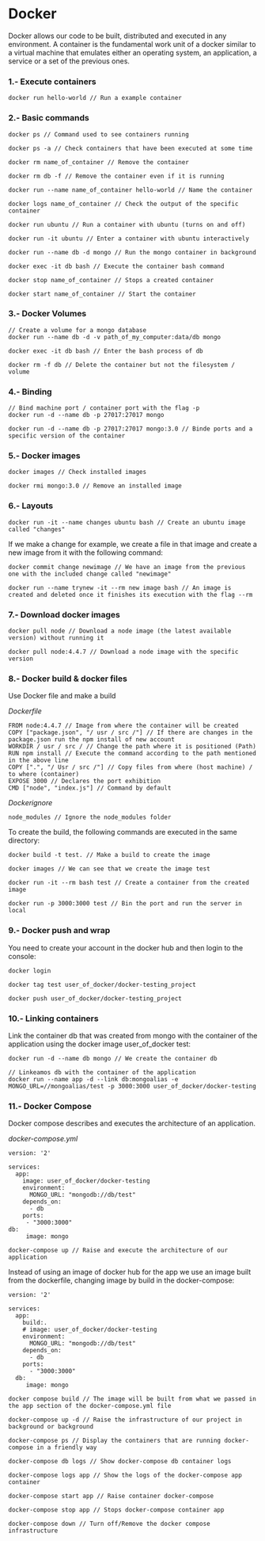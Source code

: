# Docker


Docker allows our code to be built, distributed and executed in any environment. A container is the fundamental work unit of a docker similar to a virtual machine that emulates either an operating system, an application, a service or a set of the previous ones.

### 1.- Execute containers

```
docker run hello-world // Run a example container
```

### 2.- Basic commands

```
docker ps // Command used to see containers running
```

```
docker ps -a // Check containers that have been executed at some time
```

```
docker rm name_of_container // Remove the container
```

```
docker rm db -f // Remove the container even if it is running
```

```
docker run --name name_of_container hello-world // Name the container
```

```
docker logs name_of_container // Check the output of the specific container
```

```
docker run ubuntu // Run a container with ubuntu (turns on and off)
```

```
docker run -it ubuntu // Enter a container with ubuntu interactively
```

```
docker run --name db -d mongo // Run the mongo container in background
```

```
docker exec -it db bash // Execute the container bash command
```

```
docker stop name_of_container // Stops a created container
```

```
docker start name_of_container // Start the container
```

### 3.- Docker Volumes

```
// Create a volume for a mongo database
docker run --name db -d -v path_of_my_computer:data/db mongo
```

```
docker exec -it db bash // Enter the bash process of db
```

```
docker rm -f db // Delete the container but not the filesystem / volume
```
### 4.- Binding

```
// Bind machine port / container port with the flag -p
docker run -d --name db -p 27017:27017 mongo
```

```
docker run -d --name db -p 27017:27017 mongo:3.0 // Binde ports and a specific version of the container
```

### 5.- Docker images

```
docker images // Check installed images
```

```
docker rmi mongo:3.0 // Remove an installed image
```

### 6.- Layouts

```
docker run -it --name changes ubuntu bash // Create an ubuntu image called "changes"
```

If we make a change for example, we create a file in that image and create a new image from it with the following command:

```
docker commit change newimage // We have an image from the previous one with the included change called "newimage"
```

```
docker run --name trynew -it --rm new image bash // An image is created and deleted once it finishes its execution with the flag --rm
```

### 7.- Download docker images

```
docker pull node // Download a node image (the latest available version) without running it
```

```
docker pull node:4.4.7 // Download a node image with the specific version
```

### 8.- Docker build & docker files

Use Docker file and make a build

*Dockerfile*

```
FROM node:4.4.7 // Image from where the container will be created
COPY ["package.json", "/ usr / src /"] // If there are changes in the package.json run the npm install of new account
WORKDIR / usr / src / // Change the path where it is positioned (Path)
RUN npm install // Execute the command according to the path mentioned in the above line
COPY [".", "/ Usr / src /"] // Copy files from where (host machine) / to where (container)
EXPOSE 3000 // Declares the port exhibition
CMD ["node", "index.js"] // Command by default
```

*Dockerignore*

```
node_modules // Ignore the node_modules folder
```

To create the build, the following commands are executed in the same directory:

```
docker build -t test. // Make a build to create the image
```

```
docker images // We can see that we create the image test
```

```
docker run -it --rm bash test // Create a container from the created image
```

```
docker run -p 3000:3000 test // Bin the port and run the server in local
```

### 9.- Docker push and wrap

You need to create your account in the docker hub and then login to the console:

```
docker login
```

```
docker tag test user_of_docker/docker-testing_project
```

```
docker push user_of_docker/docker-testing_project
```


### 10.- Linking containers

Link the container db that was created from mongo with the container of the application using the docker image user_of_docker test:

```
docker run -d --name db mongo // We create the container db
```

```
// Linkeamos db with the container of the application
docker run --name app -d --link db:mongoalias -e MONGO_URL=//mongoalias/test -p 3000:3000 user_of_docker/docker-testing
```

### 11.- Docker Compose

Docker compose describes and executes the architecture of an application.

*docker-compose.yml*

```
version: '2'

services:
  app:
    image: user_of_docker/docker-testing
    environment:
      MONGO_URL: "mongodb://db/test"
    depends_on:
      - db
    ports:
     - "3000:3000"
db:
     image: mongo
```

```
docker-compose up // Raise and execute the architecture of our application
```

Instead of using an image of docker hub for the app we use an image built from the dockerfile, changing image by build in the docker-compose:

```
version: '2'

services:
  app:
    build:.
    # image: user_of_docker/docker-testing
    environment:
      MONGO_URL: "mongodb://db/test"
    depends_on:
      - db
    ports:
      - "3000:3000"
  db:
     image: mongo
```

```
docker compose build // The image will be built from what we passed in the app section of the docker-compose.yml file
```

```
docker-compose up -d // Raise the infrastructure of our project in background or background
```

```
docker-compose ps // Display the containers that are running docker-compose in a friendly way
```

```
docker-compose db logs // Show docker-compose db container logs
```

```
docker-compose logs app // Show the logs of the docker-compose app container
```

```
docker-compose start app // Raise container docker-compose
```

```
docker-compose stop app // Stops docker-compose container app
```

```
docker-compose down // Turn off/Remove the docker compose infrastructure
```
